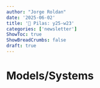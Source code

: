 ```yaml
---
author: "Jorge Roldan"
date: '2025-06-02'
title: '🔋 Pilas: y25-w23'
categories: ['newsletter']
ShowToc: true
ShowBreadCrumbs: false
draft: true
---
```


# Models/Systems
